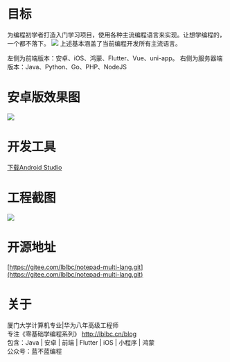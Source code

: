 # 目标
为编程初学者打造入门学习项目，使用各种主流编程语言来实现。让想学编程的，一个都不落下。
![](https://img-blog.csdnimg.cn/faea1470ad3b4e8eba3b093d261d637d.png)
上述基本涵盖了当前编程开发所有主流语言。

左侧为前端版本：安卓、iOS、鸿蒙、Flutter、Vue、uni-app。
右侧为服务器端版本：Java、Python、Go、PHP、NodeJS

# 安卓版效果图
![](https://img-blog.csdnimg.cn/e2c5c71ed5f44e389fe849a2b4711d9c.png)

# 开发工具
[下载Android Studio](https://cxyxy.blog.csdn.net/article/details/107098873)

# 工程截图
![](https://img-blog.csdnimg.cn/1b0ffc0624d644e6a31b669187209ade.png)


# 开源地址
[https://gitee.com/lblbc/notepad-multi-lang.git](https://gitee.com/lblbc/notepad-multi-lang.git)

# 关于
厦门大学计算机专业|华为八年高级工程师     
专注《零基础学编程系列》  http://lblbc.cn/blog  
包含：Java | 安卓 | 前端 | Flutter | iOS | 小程序 | 鸿蒙  
公众号：蓝不蓝编程  